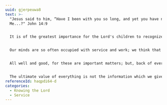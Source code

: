 ```yaml
---
uuid: gjerpeuwa8
text: >-
  "Jesus said to him, “Have I been with you so long, and yet you have not known
  Me...?" John 14:9


  It is of the greatest importance for the Lord's children to recognize fully that, above all other things, His object is that they should know Him. This is the all-governing end of all His dealings with us. This is the greatest of all our needs.


  Our minds are so often occupied with service and work; we think that doing things for the Lord is the chief object of life. We are concerned about our lifework, or ministry. We think of equipment for it in terms of study and knowledge of things. Soul-winning, or teaching believers, or setting people to work, are so much in the foreground. Bible study and knowledge of the Scriptures, with efficiency in the matter of leading in Christian service as the end in view, are the matters of pressing importance with all.


  All well and good, for these are important matters; but, back of everything that the Lord is more concerned about our knowing Him than about anything else. It is very possible to have a wonderful grasp on the Scriptures, a comprehensive and intimate familiarity with doctrine; to stand for cardinal verities of the faith; to be an unceasing worker in Christian service; to have a great devotion of the salvation of men, and yet, alas, to have a very inadequate and limited personal knowledge of God within. So often the Lord has to take away our work that we may discover Him. 


  The ultimate value of everything is not the information which we give, not the amount of work that we do, not the measure of truth that we possess, but just the fact that we know the Lord in a deep and mighty way. This is the on thing that will remain when all else passes.
referenceId: haqpdi64-d
categories:
  - Knowing the Lord
  - Service
---
```

